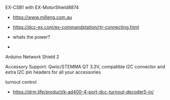 

EX-CSB1 with EX-MotorShield8874
- https://www.milleng.com.au
- https://dcc-ex.com/ex-commandstation/rtr-connecting.html
- whats the power?

- 
Arduino Network Shield 2

Accessory Support: Qwiic/STEMMA QT 3.3V, compatible I2C connector and extra I2C pin headers for all your accessories

turnout control
- https://drm.life/product/k-ad400-4-port-dcc-turnout-decoder5-in/
